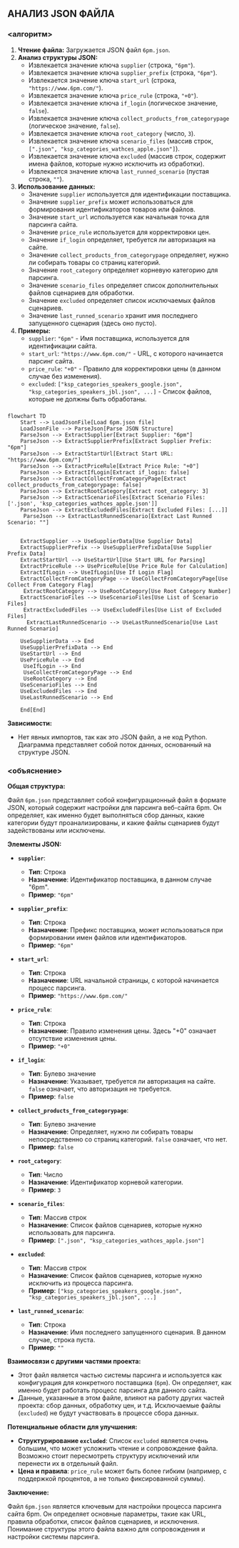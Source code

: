 ## АНАЛИЗ JSON ФАЙЛА

### <алгоритм>

1.  **Чтение файла:** Загружается JSON файл `6pm.json`.
2.  **Анализ структуры JSON:**
    *   Извлекается значение ключа `supplier` (строка, `"6pm"`).
    *   Извлекается значение ключа `supplier_prefix` (строка, `"6pm"`).
    *   Извлекается значение ключа `start_url` (строка, `"https://www.6pm.com/"`).
    *   Извлекается значение ключа `price_rule` (строка, `"+0"`).
    *   Извлекается значение ключа `if_login` (логическое значение, `false`).
    *   Извлекается значение ключа `collect_products_from_categorypage` (логическое значение, `false`).
    *    Извлекается значение ключа `root_category` (число, `3`).
    *   Извлекается значение ключа `scenario_files` (массив строк, `[".json", "ksp_categories_wathces_apple.json"]`).
    *   Извлекается значение ключа `excluded` (массив строк, содержит имена файлов, которые нужно исключить из обработки).
    *   Извлекается значение ключа `last_runned_scenario` (пустая строка, `""`).
3.  **Использование данных:**
    *   Значение `supplier` используется для идентификации поставщика.
    *   Значение `supplier_prefix` может использоваться для формирования идентификаторов товаров или файлов.
    *   Значение `start_url` используется как начальная точка для парсинга сайта.
    *   Значение `price_rule` используется для корректировки цен.
    *   Значение `if_login` определяет, требуется ли авторизация на сайте.
    *   Значение `collect_products_from_categorypage` определяет, нужно ли собирать товары со страниц категорий.
    *   Значение `root_category` определяет корневую категорию для парсинга.
    *   Значение `scenario_files` определяет список дополнительных файлов сценариев для обработки.
    *   Значение `excluded` определяет список исключаемых файлов сценариев.
    *  Значение `last_runned_scenario` хранит имя последнего запущенного сценария (здесь оно пусто).
4.  **Примеры:**
    *   `supplier`: `"6pm"` - Имя поставщика, используется для идентификации сайта.
    *   `start_url`: `"https://www.6pm.com/"` - URL, с которого начинается парсинг сайта.
    *   `price_rule`: `"+0"` - Правило для корректировки цены (в данном случае без изменения).
    *   `excluded`: `["ksp_categories_speakers_google.json", "ksp_categories_speakers_jbl.json", ...]` - Список файлов, которые не должны быть обработаны.

### <mermaid>

```mermaid
flowchart TD
    Start --> LoadJsonFile[Load 6pm.json file]
    LoadJsonFile --> ParseJson[Parse JSON Structure]
    ParseJson --> ExtractSupplier[Extract Supplier: "6pm"]
    ParseJson --> ExtractSupplierPrefix[Extract Supplier Prefix: "6pm"]
    ParseJson --> ExtractStartUrl[Extract Start URL: "https://www.6pm.com/"]
    ParseJson --> ExtractPriceRule[Extract Price Rule: "+0"]
    ParseJson --> ExtractIfLogin[Extract if_login: false]
    ParseJson --> ExtractCollectFromCategoryPage[Extract collect_products_from_categorypage: false]
    ParseJson --> ExtractRootCategory[Extract root_category: 3]
    ParseJson --> ExtractScenarioFiles[Extract Scenario Files: ['.json', 'ksp_categories_wathces_apple.json']]
    ParseJson --> ExtractExcludedFiles[Extract Excluded Files: [...]]
     ParseJson --> ExtractLastRunnedScenario[Extract Last Runned Scenario: ""]
    
    
    ExtractSupplier --> UseSupplierData[Use Supplier Data]
    ExtractSupplierPrefix --> UseSupplierPrefixData[Use Supplier Prefix Data]
    ExtractStartUrl --> UseStartUrl[Use Start URL for Parsing]
    ExtractPriceRule --> UsePriceRule[Use Price Rule for Calculation]
    ExtractIfLogin --> UseIfLogin[Use If Login Flag]
    ExtractCollectFromCategoryPage --> UseCollectFromCategoryPage[Use Collect From Category Flag]
     ExtractRootCategory --> UseRootCategory[Use Root Category Number]
    ExtractScenarioFiles --> UseScenarioFiles[Use List of Scenario Files]
     ExtractExcludedFiles --> UseExcludedFiles[Use List of Excluded Files]
      ExtractLastRunnedScenario --> UseLastRunnedScenario[Use Last Runned Scenario]
     
    UseSupplierData --> End
    UseSupplierPrefixData --> End
    UseStartUrl --> End
    UsePriceRule --> End
     UseIfLogin --> End
     UseCollectFromCategoryPage --> End
     UseRootCategory --> End
    UseScenarioFiles --> End
    UseExcludedFiles --> End
    UseLastRunnedScenario --> End

    End[End]
```

**Зависимости:**

*   Нет явных импортов, так как это JSON файл, а не код Python. Диаграмма представляет собой поток данных, основанный на структуре JSON.

### <объяснение>

**Общая структура:**

Файл `6pm.json` представляет собой конфигурационный файл в формате JSON, который содержит настройки для парсинга веб-сайта 6pm. Он определяет, как именно будет выполняться сбор данных, какие категории будут проанализированы, и какие файлы сценариев будут задействованы или исключены.

**Элементы JSON:**

*   **`supplier`**:
    *   **Тип**: Строка
    *   **Назначение**: Идентификатор поставщика, в данном случае "6pm".
    *   **Пример**: `"6pm"`
*   **`supplier_prefix`**:
    *   **Тип**: Строка
    *   **Назначение**: Префикс поставщика, может использоваться при формировании имен файлов или идентификаторов.
    *   **Пример**: `"6pm"`
*   **`start_url`**:
    *   **Тип**: Строка
    *   **Назначение**: URL начальной страницы, с которой начинается процесс парсинга.
    *   **Пример**: `"https://www.6pm.com/"`
*   **`price_rule`**:
    *   **Тип**: Строка
    *   **Назначение**: Правило изменения цены. Здесь "+0" означает отсутствие изменения цены.
    *   **Пример**: `"+0"`
*   **`if_login`**:
    *   **Тип**: Булево значение
    *   **Назначение**: Указывает, требуется ли авторизация на сайте. `false` означает, что авторизация не требуется.
    *   **Пример**: `false`
*   **`collect_products_from_categorypage`**:
    *   **Тип**: Булево значение
    *   **Назначение**: Определяет, нужно ли собирать товары непосредственно со страниц категорий. `false` означает, что нет.
    *   **Пример**: `false`
* **`root_category`**:
    *   **Тип**: Число
    *   **Назначение**: Идентификатор корневой категории.
    *   **Пример**: `3`

*   **`scenario_files`**:
    *   **Тип**: Массив строк
    *   **Назначение**: Список файлов сценариев, которые нужно использовать для парсинга.
    *   **Пример**: `[".json", "ksp_categories_wathces_apple.json"]`
*   **`excluded`**:
    *   **Тип**: Массив строк
    *   **Назначение**: Список файлов сценариев, которые нужно исключить из процесса парсинга.
    *   **Пример**: `["ksp_categories_speakers_google.json", "ksp_categories_speakers_jbl.json", ...]`
*   **`last_runned_scenario`**:
    *   **Тип**: Строка
    *   **Назначение**: Имя последнего запущенного сценария. В данном случае, строка пуста.
    *   **Пример**: `""`

**Взаимосвязи с другими частями проекта:**

*   Этот файл является частью системы парсинга и используется как конфигурация для конкретного поставщика (`6pm`). Он определяет, как именно будет работать процесс парсинга для данного сайта.
*   Данные, указанные в этом файле, влияют на работу других частей проекта: сбор данных, обработку цен, и т.д. Исключаемые файлы (`excluded`) не будут участвовать в процессе сбора данных.

**Потенциальные области для улучшения:**

*   **Структурирование `excluded`**: Список `excluded` является очень большим, что может усложнить чтение и сопровождение файла. Возможно стоит пересмотреть структуру исключений или перенести их в отдельный файл.
*   **Цена и правила**: `price_rule` может быть более гибким (например, с поддержкой процентов, а не только фиксированной суммы).

**Заключение:**

Файл `6pm.json` является ключевым для настройки процесса парсинга сайта 6pm. Он определяет основные параметры, такие как URL, правила обработки, список файлов сценариев, и исключения. Понимание структуры этого файла важно для сопровождения и настройки системы парсинга.